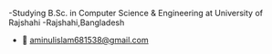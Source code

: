 <!--- 👋 Hi, I’m @Aminul264
- 👀 I’m interested in ...
- 🌱 I’m currently learning ...
- 💞️ I’m looking to collaborate on ...
- 📫 How to reach me ...
--->
-Studying B.Sc. in Computer Science & Engineering at University of Rajshahi
-Rajshahi,Bangladesh
- :e-mail: aminulislam681538@gmail.com


<!---
Aminul264/Aminul264 is a ✨ special ✨ repository because its `README.md` (this file) appears on your GitHub profile.
You can click the Preview link to take a look at your changes.
--->
